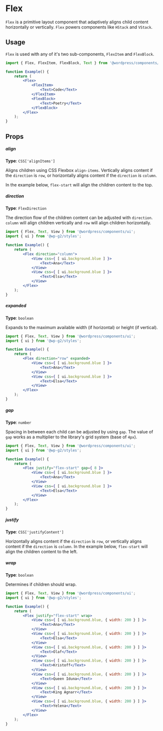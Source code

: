 # Flex

`Flex` is a primitive layout component that adaptively aligns child content horizontally or vertically. `Flex` powers components like `HStack` and `VStack`.

## Usage

`Flex` is used with any of it's two sub-components, `FlexItem` and `FlexBlock`.

```jsx
import { Flex, FlexItem, FlexBlock, Text } from '@wordpress/components/ui';

function Example() {
	return (
		<Flex>
			<FlexItem>
				<Text>Code</Text>
			</FlexItem>
			<FlexBlock>
				<Text>Poetry</Text>
			</FlexBlock>
		</Flex>
	);
}
```

## Props

##### align

**Type**: `CSS['alignItems']`

Aligns children using CSS Flexbox `align-items`. Vertically aligns content if the `direction` is `row`, or horizontally aligns content if the `direction` is `column`.

In the example below, `flex-start` will align the children content to the top.

##### direction

**Type**: `FlexDirection`

The direction flow of the children content can be adjusted with `direction`. `column` will align children vertically and `row` will align children horizontally.

```jsx
import { Flex, Text, View } from '@wordpress/components/ui';
import { ui } from '@wp-g2/styles';

function Example() {
	return (
		<Flex direction="column">
			<View css={ [ ui.background.blue ] }>
				<Text>Ana</Text>
			</View>
			<View css={ [ ui.background.blue ] }>
				<Text>Elsa</Text>
			</View>
		</Flex>
	);
}
```

##### expanded

**Type**: `boolean`

Expands to the maximum available width (if horizontal) or height (if vertical).

```jsx
import { Flex, Text, View } from '@wordpress/components/ui';
import { ui } from '@wp-g2/styles';

function Example() {
	return (
		<Flex direction="row" expanded>
			<View css={ [ ui.background.blue ] }>
				<Text>Ana</Text>
			</View>
			<View css={ [ ui.background.blue ] }>
				<Text>Elsa</Text>
			</View>
		</Flex>
	);
}
```

##### gap

**Type**: `number`

Spacing in between each child can be adjusted by using `gap`. The value of `gap` works as a multiplier to the library's grid system (base of `4px`).

```jsx
import { Flex, Text, View } from '@wordpress/components/ui';
import { ui } from '@wp-g2/styles';

function Example() {
	return (
		<Flex justify="flex-start" gap={ 8 }>
			<View css={ [ ui.background.blue ] }>
				<Text>Ana</Text>
			</View>
			<View css={ [ ui.background.blue ] }>
				<Text>Elsa</Text>
			</View>
		</Flex>
	);
}
```

##### justify

**Type**: `CSS['justifyContent']`

Horizontally aligns content if the `direction` is `row`, or vertically aligns content if the `direction` is `column`.
In the example below, `flex-start` will align the children content to the left.

##### wrap

**Type**: `boolean`

Determines if children should wrap.

```jsx
import { Flex, Text, View } from '@wordpress/components/ui';
import { ui } from '@wp-g2/styles';

function Example() {
	return (
		<Flex justify="flex-start" wrap>
			<View css={ [ ui.background.blue, { width: 200 } ] }>
				<Text>Ana</Text>
			</View>
			<View css={ [ ui.background.blue, { width: 200 } ] }>
				<Text>Elsa</Text>
			</View>
			<View css={ [ ui.background.blue, { width: 200 } ] }>
				<Text>Olaf</Text>
			</View>
			<View css={ [ ui.background.blue, { width: 200 } ] }>
				<Text>Kristoff</Text>
			</View>
			<View css={ [ ui.background.blue, { width: 200 } ] }>
				<Text>Queen Iduna</Text>
			</View>
			<View css={ [ ui.background.blue, { width: 200 } ] }>
				<Text>King Agnarr</Text>
			</View>
			<View css={ [ ui.background.blue, { width: 200 } ] }>
				<Text>Yelena</Text>
			</View>
		</Flex>
	);
}
```

